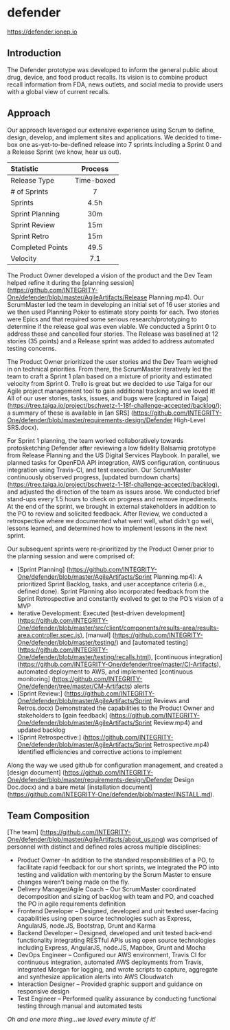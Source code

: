 # defender
    
https://defender.ionep.io

## Introduction
The Defender prototype was developed to inform the general public about drug, device, and food product recalls.  Its vision is to combine product recall information from FDA, news outlets, and social media to provide users with a global view of current recalls.  

## Approach
Our approach leveraged our extensive experience using Scrum to define, design, develop, and implement sites and applications. We decided to time-box one as-yet-to-be-defined release into 7 sprints including a Sprint 0 and a Release Sprint (we know, hear us out).

| Statistic  | Process  | 
| :------------ |:---------------: |
| Release Type         | Time-boxed               |
| # of Sprints	         | 7                                   |
| Sprints                    | 4.5h                             |
| Sprint Planning     | 30m                             |
| Sprint Review       | 15m                              |
| Sprint Retro	        | 15m                              |
| Completed Points|49.5                               |
| Velocity	        |  7.1                                |

The Product Owner developed a vision of the product and the Dev Team helped refine it during the [planning session] (https://github.com/INTEGRITY-One/defender/blob/master/AgileArtifacts/Release Planning.mp4). Our ScrumMaster led the team in developing an initial set of 16 user stories and we then used Planning Poker to estimate story points for each.  Two stories were Epics and that required some serious research/prototyping to determine if the release goal was even viable. We conducted a Sprint 0 to address these and cancelled four stories. The Release was baselined at 12 stories (35 points) and a Release sprint was added to address automated testing concerns.

The Product Owner prioritized the user stories and the Dev Team weighed in on technical priorities. From there, the ScrumMaster iteratively led the team to craft a Sprint 1 plan based on a mixture of priority and estimated velocity from Sprint 0.  Trello is great but we decided to use Taiga for our Agile project management tool to gain additional tracking and we loved it!  All of our user stories, tasks, issues, and bugs were [captured in Taiga] (https://tree.taiga.io/project/bschwetz-1-18f-challenge-accepted/backlog/); a summary of these is available in [an SRS] (https://github.com/INTEGRITY-One/defender/blob/master/requirements-design/Defender High-Level SRS.docx).  

For Sprint 1 planning, the team worked collaboratively towards protosketching Defender after reviewing a low fidelity Balsamiq prototype from Release Planning and the US Digital Services Playbook. In parallel, we planned tasks for OpenFDA API integration, AWS configuration, continuous integration using Travis-CI, and test execution.  Our ScrumMaster continuously observed progress, [updated burndown charts] (https://tree.taiga.io/project/bschwetz-1-18f-challenge-accepted/backlog), and adjusted the direction of the team as issues arose.  We conducted brief stand-ups every 1.5 hours to check on progress and remove impediments.  At the end of the sprint, we brought in external stakeholders in addition to the PO to review and solicited feedback.  After Review, we conducted a retrospective where we documented what went well, what didn’t go well, lessons learned, and determined how to implement lessons in the next sprint.

Our subsequent sprints were re-prioritized by the Product Owner prior to the planning session and were comprised of: 
* [Sprint Planning] (https://github.com/INTEGRITY-One/defender/blob/master/AgileArtifacts/Sprint Planning.mp4): A prioritized Sprint Backlog, tasks, and user acceptance criteria (i.e., defined done).  Sprint Planning also incorporated feedback from the Sprint Retrospective and constantly evolved to get to the PO’s vision of a MVP
* Iterative Development:  Executed [test-driven development] (https://github.com/INTEGRITY-One/defender/blob/master/src/client/components/results-area/results-area.controller.spec.js), [manual] (https://github.com/INTEGRITY-One/defender/blob/master/testing/) and [automated testing] (https://github.com/INTEGRITY-One/defender/blob/master/testing/recalls.html), [continuous integration] (https://github.com/INTEGRITY-One/defender/tree/master/CI-Artifacts), automated deployment to AWS, and implemented [continuous monitoring] (https://github.com/INTEGRITY-One/defender/tree/master/CM-Artifacts) alerts 
* [Sprint Review:] (https://github.com/INTEGRITY-One/defender/blob/master/AgileArtifacts/Sprint Reviews and Retros.docx) Demonstrated the capabilities to the Product Owner and stakeholders to [gain feedback] (https://github.com/INTEGRITY-One/defender/blob/master/AgileArtifacts/Sprint Review.mp4) and updated backlog 
* [Sprint Retrospective:] (https://github.com/INTEGRITY-One/defender/blob/master/AgileArtifacts/Sprint Retrospective.mp4) Identified efficiencies and corrective actions to implement 

Along the way we used github for configuration management, and created a [design document] (https://github.com/INTEGRITY-One/defender/blob/master/requirements-design/Defender Design Doc.docx) and a bare metal [installation document] (https://github.com/INTEGRITY-One/defender/blob/master/INSTALL.md).  

## Team Composition
[The team] (https://github.com/INTEGRITY-One/defender/blob/master/AgileArtifacts/about_us.png) was comprised of personnel with distinct and defined roles across multiple disciplines: 
* Product Owner –In addition to the standard responsibilities of a PO, to facilitate rapid feedback for our short sprints, we integrated the PO into testing and validation with mentoring by the Scrum Master to ensure changes weren’t being made on the fly. 
* Delivery Manager/Agile Coach – Our ScrumMaster coordinated decomposition and sizing of backlog with team and PO, and coached the PO in agile requirements definition
* Frontend Developer – Designed, developed and unit tested user-facing capabilities using open source technologies such as Express, AngularJS, node.JS, Bootstrap, Grunt and Karma
* Backend Developer – Designed, developed and unit tested back-end functionality integrating RESTful APIs using open source technologies including Express, AngularJS, node.JS, Mapbox, Grunt and Mocha
* DevOps Engineer – Configured our AWS environment, Travis CI for continuous integration, automated AWS deployments from Travis, integrated Morgan for logging, and wrote scripts to capture, aggregate and synthesize application alerts into AWS Cloudwatch
* Interaction Designer – Provided graphic support and guidance on responsive design
* Test Engineer	– Performed quality assurance by conducting functional testing through manual and automated tests

_Oh and one more thing…we loved every minute of it!_
